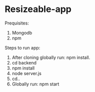 # Resizeable-app
Prequisites:
1. Mongodb 
2. npm

Steps to run app:
 1. After cloning globally run: npm install.
 2. cd backend
 3. npm install
 4. node server.js
 5. cd..
 6. Globally run: npm start
 
